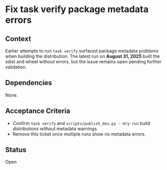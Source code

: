 # Fix task verify package metadata errors

## Context
Earlier attempts to run `task verify` surfaced package metadata problems
when building the distribution. The latest run on **August 31, 2025** built the
sdist and wheel without errors, but the issue remains open pending further
validation.

## Dependencies

None.

## Acceptance Criteria
- Confirm `task verify` and `scripts/publish_dev.py --dry-run` build distributions
  without metadata warnings.
- Remove this ticket once multiple runs show no metadata errors.

## Status
Open

